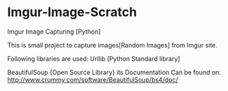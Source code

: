 Imgur-Image-Scratch
===================
Imgur Image Capturing [Python]

This is small project to capture images[Random Images] from Imgur site.

Following libraries are used:
Urllib [Python Standard library]

BeautifulSoup {Open Source Library}
  its Documentation Can be found on:
  http://www.crummy.com/software/BeautifulSoup/bs4/doc/
  
  
